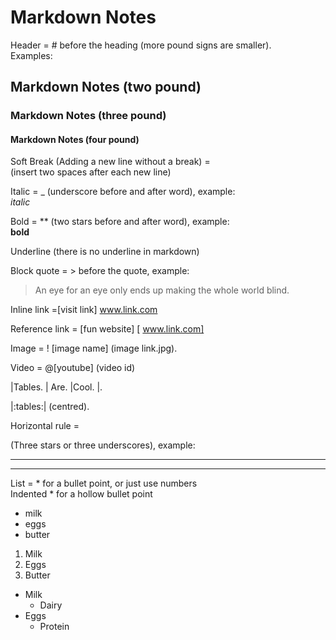 # Markdown Notes

Header = # before the heading (more pound signs are smaller).  
Examples:
## Markdown Notes (two pound)
### Markdown Notes (three pound)
#### Markdown Notes (four pound)

Soft Break (Adding a new line without a break) =  
(insert two spaces after each new line)

Italic = _ (underscore before and after word), example:  
_italic_ 

Bold = ** (two stars before and after word), example:  
**bold**

Underline (there is no underline in markdown)


Block quote = > before the quote, example:

> An eye for an eye only ends up making the whole world blind.

Inline link =[visit link] www.link.com

Reference link = [fun website] [ www.link.com]

Image = ! [image name] (image link.jpg). 

Video = @[youtube] (video id)



|Tables.  | Are.  |Cool.  |. 


|:tables:| (centred). 

Horizontal rule =

(Three stars or three underscores), example:

***

___
List = * for a bullet point, or just use numbers  
Indented * for a hollow bullet point
* milk
* eggs
* butter

1. Milk
2. Eggs
3. Butter

* Milk
	* Dairy
* Eggs
	* Protein
